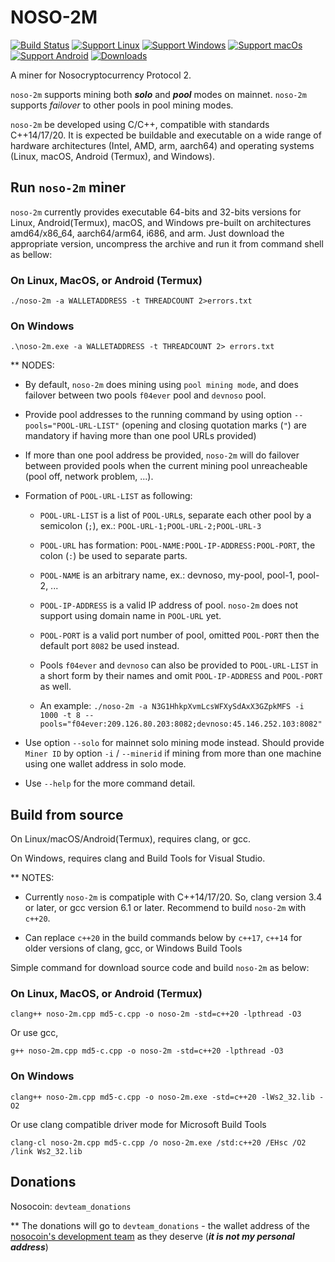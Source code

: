# NOSO-2M
[![Build Status](https://github.com/f04ever/noso-2m/actions/workflows/build-release.yml/badge.svg?branch=main)](https://github.com/f04ever/noso-2m/actions/workflows/build-release.yml)
[![Support Linux](https://img.shields.io/badge/support-Linux-blue?logo=Linux)](https://github.com/f04ever/noso-2m/releases/latest)
[![Support Windows](https://img.shields.io/badge/support-Windows-blue?logo=Windows)](https://github.com/f04ever/noso-2m/releases/latest)
[![Support macOs](https://img.shields.io/badge/support-macOS-blue?logo=macOS)](https://github.com/f04ever/noso-2m/releases/latest)
[![Support Android](https://img.shields.io/badge/support-Android-blue?logo=Android)](https://github.com/f04ever/noso-2m/releases/latest)
[![Downloads](https://img.shields.io/github/downloads/f04ever/noso-2m/total)](https://github.com/f04ever/noso-2m/releases)

A miner for Nosocryptocurrency Protocol 2.

`noso-2m` supports mining both ***solo*** and ***pool*** modes on mainnet. `noso-2m` supports *_failover_* to other pools in pool mining modes.

`noso-2m` be developed using C/C++, compatible with standards C++14/17/20. It is expected be buildable and executable on a wide range of hardware architectures (Intel, AMD, arm, aarch64) and operating systems (Linux, macOS, Android (Termux), and Windows).

## Run `noso-2m` miner

`noso-2m` currently provides executable 64-bits and 32-bits versions for Linux, Android(Termux), macOS, and Windows pre-built on architectures amd64/x86\_64, aarch64/arm64, i686, and arm. Just download the appropriate version, uncompress the archive and run it from command shell as bellow:

### On Linux, MacOS, or Android (Termux)

`./noso-2m -a WALLETADDRESS -t THREADCOUNT 2>errors.txt`

### On Windows

`.\noso-2m.exe -a WALLETADDRESS -t THREADCOUNT 2> errors.txt`

** NODES:

- By default, `noso-2m` does mining using `pool mining mode`, and does failover between two pools `f04ever` pool and `devnoso` pool.

- Provide pool addresses to the running command by using option `--pools="POOL-URL-LIST"` (opening and closing quotation marks (`"`) are mandatory if having more than one pool URLs provided)

- If more than one pool address be provided, `noso-2m` will do failover between provided pools when the current mining pool unreacheable (pool off, network problem, ...).

- Formation of `POOL-URL-LIST` as following:

    + `POOL-URL-LIST` is a list of `POOL-URL`s, separate each other pool by a semicolon (`;`), ex.: `POOL-URL-1;POOL-URL-2;POOL-URL-3`

    + `POOL-URL` has formation: `POOL-NAME:POOL-IP-ADDRESS:POOL-PORT`, the colon (`:`) be used to separate parts.

    + `POOL-NAME` is an arbitrary name, ex.: devnoso, my-pool, pool-1, pool-2, ...

    + `POOL-IP-ADDRESS` is a valid IP address of pool. `noso-2m` does not support using domain name in `POOL-URL` yet.

    + `POOL-PORT` is a valid port number of pool, omitted `POOL-PORT` then the default port `8082` be used instead.

    + Pools `f04ever` and `devnoso` can also be provided to `POOL-URL-LIST` in a short form by their names and omit `POOL-IP-ADDRESS` and `POOL-PORT` as well.

    + An example: `./noso-2m -a N3G1HhkpXvmLcsWFXySdAxX3GZpkMFS -i 1000 -t 8 --pools="f04ever:209.126.80.203:8082;devnoso:45.146.252.103:8082"`

- Use option `--solo` for mainnet solo mining mode instead. Should provide `Miner ID` by option `-i` / `--minerid` if mining from more than one machine using one wallet address in solo mode.

- Use `--help` for the more command detail.

## Build from source

On Linux/macOS/Android(Termux), requires clang, or gcc.

On Windows, requires clang and Build Tools for Visual Studio.

** NOTES:

- Currently `noso-2m` is compatiple with C++14/17/20. So, clang version 3.4 or later, or gcc version 6.1 or later. Recommend to build `noso-2m` with `c++20`.

- Can replace `c++20` in the build commands below by `c++17`, `c++14` for older versions of clang, gcc, or Windows Build Tools

Simple command for download source code and build `noso-2m` as below:

### On Linux, MacOS, or Android (Termux)

`clang++ noso-2m.cpp md5-c.cpp -o noso-2m -std=c++20 -lpthread -O3`

Or use gcc,

`g++ noso-2m.cpp md5-c.cpp -o noso-2m -std=c++20 -lpthread -O3`

### On Windows

`clang++ noso-2m.cpp md5-c.cpp -o noso-2m.exe -std=c++20 -lWs2_32.lib -O2`

Or use clang compatible driver mode for Microsoft Build Tools

`clang-cl noso-2m.cpp md5-c.cpp /o noso-2m.exe /std:c++20 /EHsc /O2 /link Ws2_32.lib`

## Donations

Nosocoin: `devteam_donations`

** The donations will go to `devteam_donations` - the wallet address of the [nosocoin's development team](https://www.nosocoin.com/) as they deserve (***it is not my personal address***)
